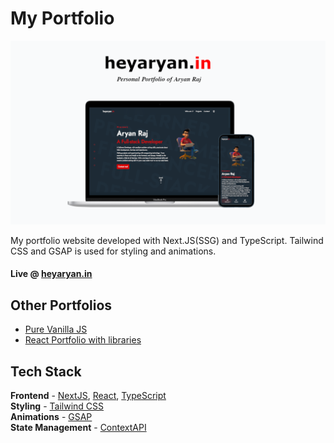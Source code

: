 # My Portfolio

![My Portfolio](/public/og.png)

My portfolio website developed with Next.JS(SSG) and TypeScript. Tailwind CSS and GSAP is used for styling and animations.

#### Live @ [heyaryan.in](https://heyaryan.in)

## Other Portfolios

- [Pure Vanilla JS](https://aryaraj132.github.io/portfolio/)
- [React Portfolio with libraries](https://aryaraj132.github.io/)

## Tech Stack

**Frontend** - [NextJS](https://nextjs.org/), [React](https://reactjs.org/), [TypeScript](https://www.typescriptlang.org/)  
**Styling** - [Tailwind CSS](https://tailwindcss.com/)  
**Animations** - [GSAP](https://greensock.com/)   
**State Management** - [ContextAPI](https://reactjs.org/docs/context.html)
